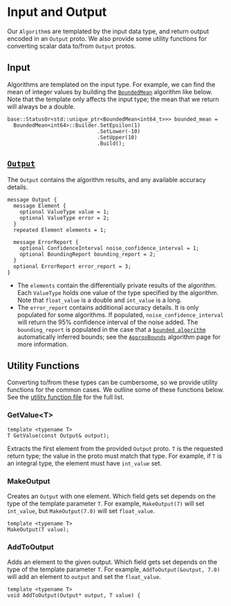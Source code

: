 # Input and Output

Our `Algorithm`s are templated by the input data type, and return output encoded
in an `Output` proto. We also provide some utility functions for converting
scalar data to/from `Output` protos.

## Input

Algorithms are templated on the input type. For example, we can find the
mean of integer values by building the
[`BoundedMean`](https://github.com/google/differential-privacy/blob/main/cc/algorithms/bounded-mean.h)
algorithm like below. Note that the template only affects the input type; the
mean that we return will always be a double.

```
base::StatusOr<std::unique_ptr<BoundedMean<int64_t>>> bounded_mean =
  BoundedMean<int64>::Builder.SetEpsilon(1)
                             .SetLower(-10)
                             .SetUpper(10)
                             .Build();
```

## [`Output`](https://github.com/google/differential-privacy/blob/main/proto/data.proto)

The `Output` contains the algorithm results, and any available accuracy details.

```
message Output {
  message Element {
    optional ValueType value = 1;
    optional ValueType error = 2;
  }
  repeated Element elements = 1;

  message ErrorReport {
    optional ConfidenceInterval noise_confidence_interval = 1;
    optional BoundingReport bounding_report = 2;
  }
  optional ErrorReport error_report = 3;
}
```

*   The `elements` contain the differentially private results of the algorithm.
    Each `ValueType` holds one value of the type specified by the algorithm.
    Note that `float_value` is a double and `int_value` is a long.
*   The `error_report` contains additional accuracy details. It is only
    populated for some algorithms. If populated, `noise_confidence_interval`
    will return the 95% confidence interval of the noise added. The
    `bounding_report` is populated in the case that a
    [`bounded algorithm`](algorithms/bounded-algorithm.md) automatically
    inferred bounds; see the [`ApproxBounds`](algorithms/approx-bounds.md)
    algorithm page for more information.

## Utility Functions

Converting to/from these types can be cumbersome, so we provide utility
functions for the common cases. We outline some of these functions below. See
the [utility function file](https://github.com/google/differential-privacy/blob/main/cc/proto/util.h)
for the full list.

### GetValue&lt;T&gt;

```
template <typename T>
T GetValue(const Output& output);
```

Extracts the first element from the provided `Output` proto. `T` is the
requested return type; the value in the proto must match that type. For example,
if `T` is an integral type, the element must have `int_value` set.

### MakeOutput

Creates an `Output` with one element. Which field gets set depends on the type
of the template parameter `T`. For example, `MakeOutput(7)` will set
`int_value`, but `MakeOutput(7.0)` will set `float_value`.

```
template <typename T>
MakeOutput(T value);
```

### AddToOutput

Adds an element to the given output. Which field gets set depends on the type of
the template parameter `T`. For example, `AddToOutput(&output, 7.0)` will add an
element to `output` and set the `float_value`.

```
template <typename T>
void AddToOutput(Output* output, T value) {
```
